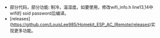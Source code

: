 
* 部分代码，部分功能: 制冷，温湿度。如要使用，修改wifi_info.h line13,14中wifi的 ssid password后编译。
* [releases] (https://github.com/LouisLee985/Homekit_ESP_AC_IRemote/releases)实现更多功能。

